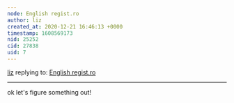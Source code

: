 ```yaml
---
node: English regist.ro
author: liz
created_at: 2020-12-21 16:46:13 +0000
timestamp: 1608569173
nid: 25252
cid: 27838
uid: 7
---
```




[liz](../profile/liz) replying to: [English regist.ro](../notes/imvec/12-14-2020/english-regist-ro)

----
ok let's figure something out!